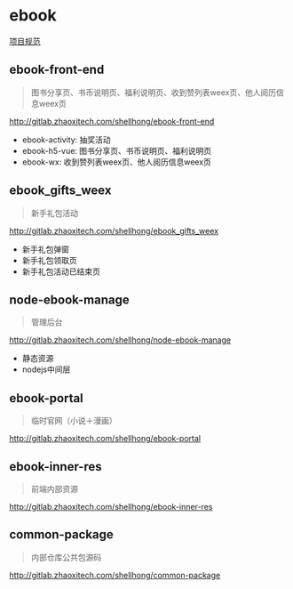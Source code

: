 # ebook

<a href='#!project/ebook/rule/index.md' target='_blank'>项目规范</a>

## ebook-front-end   
>图书分享页、书币说明页、福利说明页、收到赞列表weex页、他人阅历信息weex页

http://gitlab.zhaoxitech.com/shellhong/ebook-front-end

* ebook-activity: 抽奖活动
* ebook-h5-vue: 图书分享页、书币说明页、福利说明页
* ebook-wx: 收到赞列表weex页、他人阅历信息weex页

## ebook_gifts_weex  
>新手礼包活动

http://gitlab.zhaoxitech.com/shellhong/ebook_gifts_weex

* 新手礼包弹窗
* 新手礼包领取页
* 新手礼包活动已结束页

## node-ebook-manage  
>管理后台

http://gitlab.zhaoxitech.com/shellhong/node-ebook-manage

* 静态资源
* nodejs中间层

## ebook-portal  
>临时官网（小说＋漫画）

http://gitlab.zhaoxitech.com/shellhong/ebook-portal

## ebook-inner-res  
>前端内部资源

http://gitlab.zhaoxitech.com/shellhong/ebook-inner-res

## common-package  
>内部仓库公共包源码

http://gitlab.zhaoxitech.com/shellhong/common-package
